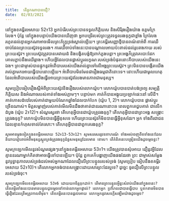 ```yaml
---
title:  តើអ្នកណាបានជឿ?
date:  02/03/2021
---
```


នៅក្នុងខគម្ពីរអេសាយ 52៖13 អ្នកបំរើរបស់ព្រះបានទទួលកិត្តិយស និងសិរីរុងរឿងយ៉ាង ឧត្តមក្រៃលែង។ ប៉ុន្តែ នៅក្នុងខបន្ទាប់យើងបានឃើញថា អ្នកបម្រើរបស់ព្រះត្រូវទទួលរងទុក្ខជាខ្លាំង ក្រៃលែងរហូតដល់គ្មានអ្នកណាអាចមើលព្រះភ័ក្រ្តទ្រង់ស្គាល់ឡើយ។ ព្រះគម្ពីរសញ្ញាថ្មីបានពណ៌នាអំពី ការឈឺចាប់ដែលព្រះយេស៊ូវទទួលរង។ ការឈឺចាប់ទាំងនេះបានបណ្តាលអោយប៉ះពាល់ដល់រូបរាងកាយ របស់ព្រះយេស៊ូវ។ ព្រះយេស៊ូវត្រូវបានគេវាយដំ និងបង្ខិតបង្ខំឱ្យពាក់ភួងបន្លា។ ព្រះអង្គក៏ត្រូវគេបោះដែក គោលភ្ជាប់នឹងឈើឆ្កាង។ ហើយអ្វីដែលបានផ្លាស់ប្តូរលក្ខណៈរបស់ទ្រង់បំផុតនោះគឺបាបរបស់យើងនេះ ឯង។ ព្រះជាម្ចាស់បានផ្ទុកនូវអំពើបាបរបស់យើងរាល់គ្នាទៅលើអង្គព្រះយេស៊ូវ។ ព្រះមិនបានបង្កើតយើង រាល់គ្នាមកអោយធ្វើបាបនោះឡើយ។ អំពើបាបមិនមែនជារឿងធម្មជាតិនោះទេ។ នោះហើយជាមូលហេតុ ដែលអំពើបាបរបស់យើងធ្វើអោយព្រះយេស៊ូវលែងមានភាពជាមនុស្ស។

សូមប្រៀបធៀបរឿងស្តីអំពីព្រះយេស៊ូវនិងរឿងរបស់លោកយ៉ូប។ លោកយ៉ូបបានបាត់បង់ទ្រព្យ សម្បត្តិ កិត្តិយស និងអំណាចរបស់គាត់ទាំងអស់ភ្លាមៗ។ បន្ទាប់មក គាត់ក៏បានអង្គុយប្រឡាក់ផេះនៅ លើដី។ គាត់កោសដំបៅរបស់គាត់ជាមួយបំណែកឆ្នាំងដែលបាក់បែក (យ៉ូប 1, 2)។ លោកយ៉ូបបាន ផ្លាស់ប្តូរច្រើនណាស់។ មិត្ដសម្លាញ់របស់គាត់មើលមិនដឹងថាគាត់ជានរណានោះទេ ពេលពួកគេជួបគាត់ ជាលើកដំបូង (យ៉ូប 2៖12)។ សំណួរសួរថា តើហេតុអ្វីបានជាយ៉ូបត្រូវរងទុក្ខ? តើហេតុអ្វីបានជាព្រះអង្គ សង្គ្រោះត្រូវរងទុក្ខ? លោកយ៉ូបមិនបានធ្វើអ្វីខុសទេ ហើយព្រះយេស៊ូវក៏មិនបានធ្វើអ្វីខុសដែរ។ អ្នក ទាំងពីរជាជនដែលគ្មានកំហុសទាល់តែសោះ។ តើហេតុអ្វីបានជាពួកគេរងទុក្ខ?

`សូមអានម្តងទៀតក្នុងខគម្ពីរអេសាយ 52៖13-53៖12។ សូមសរសេរនូវឧទាហរណ៍ ទាំងអស់ចេញពីខទាំងនេះដែលនិយាយរៀបរាប់អំពីមនុស្សស្លូតត្រង់ត្រូវរងទុក្ខជំនួសមនុស្សដែលមាន ទោស។ តើគំនិតនេះបង្រៀនយើងដូចម្តេចខ្លះ?`

សូមក្រឡេកមើលនូវសំណួរផ្សេងៗនៅក្នុងខគម្ពីរអេសាយ 53៖1។ យើងត្រូវបានសុំអោយ ជឿនូវអ្វីដែលគ្មាននរណាម្នាក់គិតថាអាចធ្វើទៅបានឡើយ។ ប៉ុន្តែ ពួកគេក៏បង្ហាញយើងផងដែរថា ព្រះ ជាម្ចាស់សម្តែងនូវឫទ្ធានុភាពរបស់ទ្រង់ដល់អស់អ្នកណាដែលជឿលើព្រះបន្ទួលរបស់ទ្រង់ (សូមប្រៀប ធៀបនឹងខគម្ពីរអេសាយ 52៖10)។ តើលោកអ្នកចង់បានសង្រ្គោះដោយសារព្រះដែរឬទេ? ដូច្នេះ ចូរជឿលើព្រះបន្ទូលរបស់ទ្រង់ចុះ។

`សូមក្រឡេកមើលខគម្ពីរអេសាយ 53៖6 ដោយយកចិត្តទុកដាក់។ តើមានព្រះបន្ទូលអ្វីខ្លះសំរាប់យើងនៅក្នុងខនេះ? តើខគម្ពីរទាំងនេះបានមានបន្ទូលដូចម្តេចទៅកាន់លោកអ្នកផ្ទាល់? លោកអ្នក ប្រហែលជាបានធ្វើបាប ឬខកខានមិនបានធ្វើរឿងដែលត្រឹមត្រូវកាលពីមុន។ តើខគម្ពីរនេះបានផ្តល់អោយ លោកអ្នកនូវសេចក្តីសង្ឃឹមយ៉ាងដូចម្តេច?`
